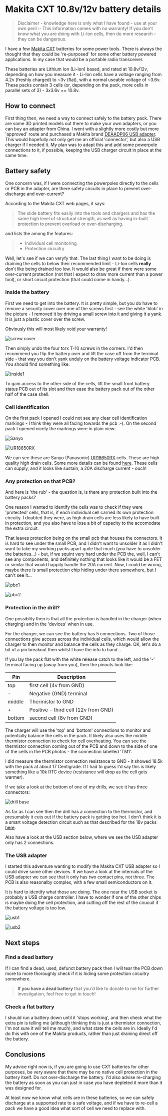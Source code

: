 # Makita CXT 10.8v/12v battery details

> Disclaimer - knowledge here is only what I have found - use at your own peril :-
> This information comes with no warranty! If you don't know what you are doing with
> Li-Ion cells, then do more research - they can be dangerous.

I have a few [Makita CXT](https://makitauk.com/cxt) batteries for some power tools. There is
always the thought that they could be 're-purposed' for some other battery powered applications.
In my case that would be a portable radio transceiver.

These batteries are Lithium Ion (Li-Ion) based, and rated at 10.8v/12v, depending on how you measure it -
Li-Ion cells have a voltage ranging from 4.2v (freshly charged) to ~3v (flat), with a normal useable
voltage of ~3.6v. These packs contain 3 cells (or, depending on the pack, more cells in parallel
sets of 3) - 3x3.6v == 10.8v.

## How to connect

First thing then, we need a way to connect safely to the battery pack. There are some 3D printed
models out there to make your own adapters, or you can buy an adapter from China. I went with a
slightly more costly but more 'approved' route and purchased a Makita brand
[DEAADP06 USB adapter](https://makitauk.com/product/deaadp06). This would hopefully not only get
me an official 'connector', but also a USB charger if I needed it. My plan was to adapt this and
add some powerpole connections to it, if possible, keeping the USB charger circuit in place at the
same time.

## Battery safety

One concern was, if I were connecting the powerpoles directly to the cells or PCB in the adapter,
are there safety circuits in place to prevent over-discharge and over-current?

According to the Makita CXT web pages, it says:

> The slide battery fits easily into the tools and chargers and has the same high level of structural strength, as well as having in-built protection to prevent overload or over-discharging.

and lists the among the features:

> - Individual cell monitoring
> - Protection circuitry

Well, let's see if we can veryfy that. The last thing I want to be doing is draining the cells to
below their recommended limit - Li-Ion cells **really** don't like being drained too low. It would
also be great if there were some over-current protection (not that I expect to draw more current
than a power tool), or short circuit protection (that could come in handy...).

### Inside the battery

First we need to get into the battery. It is pretty simple, but you do have to remove a security
cover over one of the screws first - see the white 'blob' in the picture - I removed it by driving
a small screw into it and giving it a yank. It is just a plastic cover over the screw.

Obviously this will most likely void your warranty!

![screw cover](./pictures/screw_cover.JPG)

Then simply undo the four torx T-10 screws in the corners. I'd then recommend you flip the battery
over and lift the case off from the terminal side - that way you don't yank unduly on the battery
voltage indicator PCB. You should find something like:

![inside1](./pictures/inside1.JPG)

To gain access to the other side of the cells, lift the small front battery status PCB out of its
slot and then ease the battery pack out of the other half of the case shell.

### Cell identification

On the first pack I opened I could not see any clear cell identification markings - I think they
were all facing towards the pcb :-(. On the second pack I opened nicely the markings were in plain
view:


![Sanyo](./pictures/cell1.JPG)

![UR18650RX](./pictures/cell2.JPG)

We can see these are Sanyo (Panasonic)
[UR18650RX](https://b2b-api.panasonic.eu/file_stream/pids/fileversion/3450) cells. These are high
quality high drain cells. Some more details can be found
[here](https://secondlifestorage.com/index.php?threads/sanyo-ur18650rx-cell-specifications.1703/).
These cells can supply, and it looks like sustain, a 20A discharge current - ouch!

### Any protection on that PCB?

And here is 'the rub' - the question is, is there any protection built into the battery packs?

One reason I wanted to identify the cells was to check if they were 'protected' cells, that is, if
each individual cell carried its own protection circuity. I doubted they were, as high drain cells
are less likely to have built in protection, and you also have to lose a bit of capacity to the
accomodate the extra circuit.

That leaves protection being on the small pcb that houses the connectors. It is hard to see under
the small PCB, and I didn't want to unsolder it as I didn't want to take my working packs apart
quite that much (you have to unsolder the batteries...) - but, if we squint very hard under the
PCB the, well, I can't see any components, and definitely nothing that looks like it would be a
FET or similar that would happily handle the 20A current. Now, I could be wrong, maybe there is
small protection chip hiding under there somewhere, but I can't see it...

![pbc1](./pictures/pcb1.JPG)

![pbc2](./pictures/pcb2.JPG)

### Protection in the drill?

One possiblity then is that all the protection is handled in the charger (when charging) and
in the 'devices' when in use.

For the charger, we can see the battery has 5 connections. Two of those connections give access
across the individual cells, which would allow the charger to then monitor and balance the cells
as they charge. OK, let's do a bit of a pin breakout then whilst I have the info to hand...

If you lay the pack flat with the white release catch to the left, and the '-' terminal facing up
(away from you), then the pinouts look like:

| Pin | Description |
| --- | ----------- |
| top | first cell (4v from GND) |
| -   | Negative (GND) terminal |
| middle | Thermistor to GND |
| +   | Positive - third cell (12v from GND) |
| bottom | second cell (8v from GND) |

The charger will use the 'top' and 'bottom' connections to monitor and potentially balance the
cells in the pack. It likely also uses the middle thermistor connection to check for cell overheating.
You can see the thermistor connection coming out of the PCB and down to the side of one of the cells
in the PCB photos - the connection labelled 'TM1'.

I did measure the thermistor connection resistance to GND - it showed 18.5k with the pack at about
17 Centigrade. If I had to guess I'd say this is likely something like a 10k RTC device (resistance
will drop as the cell gets warmer).

If we take a look at the bottom of one of my drills, we see it
has three connectors:

![drill base](./pictures/drill_base.JPG)

As far as I can see then the drill has a connection to the thermistor, and presumably it cuts
out if the battery pack is getting too hot. I don't think it is a smart voltage detection circuit
such as that described for the 18v packs
[here](https://www.instructables.com/Making-a-Over-Discharge-Protection-for-Makita-Batt/).

Also have a look at the USB section below, where we see the USB adapter only has 2 connections.

### The USB adapter

I started this adventure wanting to modify the Makita CXT USB adapter so I could drive some other
devices. If we have a look at the internals of the USB adapter we can see that it only has two
contact pins, not three. The PCB is also reasonalby complex, with a few small semiconductors on it.

It is hard to identify what those are doing. The one near the USB socket is probably a USB charge
controller. I have to wonder if one of the other chips is maybe doing the cell protection, and cutting
off the rest of the cirucuit if the battery voltage is too low.

![usb1](./pictures/usb1.JPG)

![usb2](./pictures/usb2.JPG)

## Next steps

### Find a dead battery

If I can find a dead, used, defunct battery pack then I will tear the PCB down more to more
thoroughly check if it is hiding some protection circuitry somewhere.

> **If you have a dead battery** that you'd like to donate to me for further investigation, feel free
to get in touch!

### Check a flat battery

I should run a battery down until it 'stops working', and then check what the extra pin is telling
me (although thinking this is just a thermistor connection, I'm not sure it will tell me much),
and what state the cells are in. Ideally I'd do this with one of the Makita products, rather than
just draining direct off the battery.

## Conclusions

My advice right now is, if you are going to use CXT batteries for other purposes, be very aware that
there may be no native cell protection in the battery itself. Do not over-discharge the battery.
I'd also advise re-charging the battery as soon as you can just in case you have depleted it more
than it was designed for.

At least now we know what cells are in these batteries, so we can safely discharge at a supported rate
to a safe voltage, and if we have to re-cell a pack we have a good idea what sort of cell we need
to replace with.

